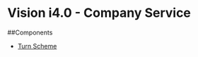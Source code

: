 # Vision i4.0 - Company Service

##Components
- [Turn Scheme](https://github.com/vision-i40/company_service/tree/master/docs/company_service/turn_scheme/)
